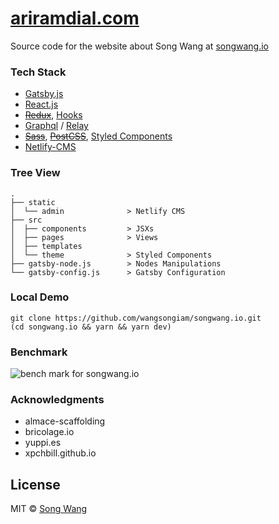 <h1>
  <a rel="noopener noreferrer" href="https://ariramdial.com" target="__blank">ariramdial.com</a>
</h1>

Source code for the website about Song Wang at <span><a rel="noopener noreferrer" href="https://songwang.io" target="__blank">songwang.io</a></span>

### Tech Stack
* [Gatsby.js](https://www.gatsbyjs.org/)
* [React.js](https://facebook.github.io/react/)
* ~~[Redux](https://redux.js.org/)~~, [Hooks](https://reactjs.org/docs/hooks-intro.html)
* [Graphql](http://graphql.org/) / [Relay](https://facebook.github.io/relay/)
* ~~[Sass](http://sass-lang.com/)~~, ~~[PostCSS](http://postcss.org/)~~, [Styled Components](https://www.styled-components.com/)
* [Netlify-CMS](https://www.netlifycms.org/)


### Tree View
```
.
├── static
│  └── admin              > Netlify CMS
├── src
│  ├── components         > JSXs
│  ├── pages              > Views
│  ├── templates
│  └── theme              > Styled Components
├── gatsby-node.js        > Nodes Manipulations
└── gatsby-config.js      > Gatsby Configuration
```

### Local Demo

```
git clone https://github.com/wangsongiam/songwang.io.git
(cd songwang.io && yarn && yarn dev)
```

### Benchmark
![bench mark for songwang.io](https://rawcdn.githack.com/wangsongiam/songwang.io/master/static/uploads/bench_201812.png)


### Acknowledgments
- almace-scaffolding
- bricolage.io
- yuppi.es
- xpchbill.github.io

## License
MIT © [Song Wang](https://songwang.io)
